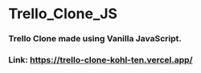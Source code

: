 # Trello_Clone_JS
### Trello Clone made using Vanilla JavaScript.
### Link: https://trello-clone-kohl-ten.vercel.app/
